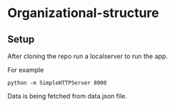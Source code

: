 # Organizational-structure

## Setup

After cloning the repo run a localserver to run the app.

For example 

```
python -m SimpleHTTPServer 8000
```

Data is being fetched from data.json file.
